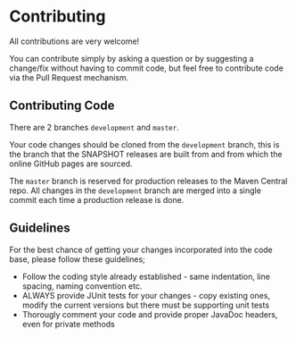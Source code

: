 # Contributing

All contributions are very welcome!

You can contribute simply by asking a question or by suggesting a change/fix without having to commit code, but feel 
free to contribute code via the Pull Request mechanism.

## Contributing Code

There are 2 branches `development` and `master`.  

Your code changes should be cloned from the `development` branch, this is the branch that the SNAPSHOT releases are built from and 
from which the online GitHub pages are sourced.

The `master` branch is reserved for production releases to the Maven Central repo. All changes in the `development` branch are 
merged into a single commit each time a production release is done.

## Guidelines

For the best chance of getting your changes incorporated into the code base, please follow these guidelines;

* Follow the coding style already established - same indentation, line spacing, naming convention etc.
* ALWAYS provide JUnit tests for your changes - copy existing ones, modify the current versions but there must be supporting unit tests
* Thorougly comment your code and provide proper JavaDoc headers, even for private methods

